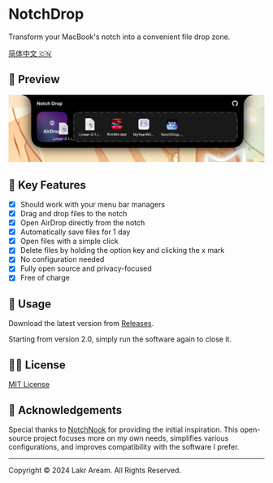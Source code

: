 # NotchDrop

Transform your MacBook's notch into a convenient file drop zone.

[简体中文 🇨🇳](./Resources/i18n/zh-Hans/README.md)

## 👀 Preview

![Screenshot](./Resources/截屏2024-07-08%2003.14.34.png)

## 🌟 Key Features

- [x] Should work with your menu bar managers
- [x] Drag and drop files to the notch
- [x] Open AirDrop directly from the notch
- [x] Automatically save files for 1 day
- [x] Open files with a simple click
- [x] Delete files by holding the option key and clicking the x mark
- [x] No configuration needed
- [x] Fully open source and privacy-focused
- [x] Free of charge

## 🚀 Usage

Download the latest version from [Releases](https://github.com/Lakr233/NotchDrop/releases).

Starting from version 2.0, simply run the software again to close it.​

## 🧑‍⚖️ License

[MIT License](./LICENSE)

## 🥰 Acknowledgements

Special thanks to [NotchNook](https://lo.cafe/notchnook) for providing the initial inspiration. This open-source project focuses more on my own needs, simplifies various configurations, and improves compatibility with the software I prefer.

---

Copyright © 2024 Lakr Aream. All Rights Reserved.
